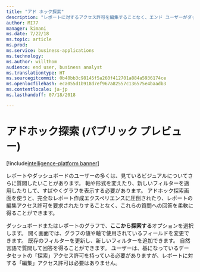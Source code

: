 ```yaml
---
title: "アド ホック探索"
description: "レポートに対するアクセス許可を編集することなく、エンド ユーザーがダッシュボードまたはレポートのビジュアルをさらに探索できる、新しい設計画面とフィルター エクスペリエンス"
author: MI77
manager: kimani
ms.date: 7/22/18
ms.topic: article
ms.prod: 
ms.service: business-applications
ms.technology: 
ms.author: willthom
audience: end user, business analyst
ms.translationtype: HT
ms.sourcegitcommit: 0b40bb3c98145f5a260f412701a884a5936174ce
ms.openlocfilehash: eca055d1b918d7ef967a82557c136575e4baadb3
ms.contentlocale: ja-jp
ms.lasthandoff: 07/18/2018

---
```


# <a name="ad-hoc-exploration-public-preview"></a>アドホック探索 (パブリック プレビュー)

[!include[intelligence-platform banner](../../includes/intelligence-platform.md)]



レポートやダッシュボードのユーザーの多くは、見ているビジュアルについてさらに質問したいことがあります。 軸や形式を変えたり、新しいフィルターを適用したりして、すばやくグラフを表示する必要があります。 アドホック探索画面を使うと、完全なレポート作成エクスペリエンスに圧倒されたり、レポートの編集アクセス許可を要求されたりすることなく、これらの質問への回答を柔軟に得ることができます。 

ダッシュボードまたはレポートのグラフで、**ここから探索する**オプションを選択します。 開く画面では、グラフの値や軸で使用されているフィールドを変更できます。 既存のフィルターを更新し、新しいフィルターを追加できます。 自然言語で質問して回答を得ることができます。 ユーザーは、基になっているデータセットの「探索」アクセス許可を持っている必要がありますが、レポートに対する「編集」アクセス許可は必要はありません。

<!--
### Who uses this feature
This feature is intended for end users and business analysts. 
## Status
### Development status
In development
#### Target timeframe
March ‘19
-->

